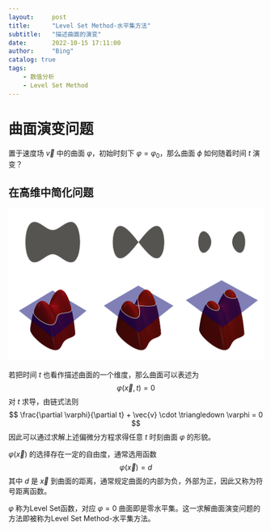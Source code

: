 ```yaml
---
layout:     post
title:      "Level Set Method-水平集方法"
subtitle:   "描述曲面的演变"
date:       2022-10-15 17:11:00
author:     "Bing"
catalog: true
tags:
    - 数值分析
    - Level Set Method
---
```


# 曲面演变问题
置于速度场 $\vec{v}$ 中的曲面 $\varphi$，初始时刻下 $\varphi = \varphi_0$，那么曲面 $\phi$ 如何随着时间 $t$ 演变？

## 在高维中简化问题
![](/img/post/1920px-Level_set_method.png)

若把时间 $t$ 也看作描述曲面的一个维度，那么曲面可以表述为
$$
    \varphi(\vec{x},t) = 0
$$
对 $t$ 求导，由链式法则
$$
    \frac{\partial \varphi}{\partial t} + \vec{v} \cdot \triangledown \varphi = 0
$$
因此可以通过求解上述偏微分方程求得任意 $t$ 时刻曲面 $\varphi$ 的形貌。

$\varphi(\vec{x})$ 的选择存在一定的自由度，通常选用函数
$$
    \varphi(\vec{x}) = d
$$
其中 $d$ 是 $\vec{x}$ 到曲面的距离，通常规定曲面的内部为负，外部为正，因此又称为符号距离函数。

$\varphi$ 称为Level Set函数，对应 $\varphi = 0$ 曲面即是零水平集。这一求解曲面演变问题的方法即被称为Level Set Method-水平集方法。
